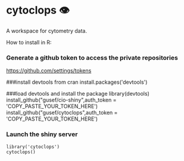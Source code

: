 # cytoclops 👁
A workspace for cytometry data.



How to install in R:

### Generate a github token to access the private repositories
https://github.com/settings/tokens

###install devtools from cran
install.packages('devtools')
 
###load devtools and install the package
library(devtools)
install_github("gusef/cio-shiny",auth_token = 'COPY_PASTE_YOUR_TOKEN_HERE')
install_github("gusef/cytoclops",auth_token = 'COPY_PASTE_YOUR_TOKEN_HERE')

### Launch the shiny server

```{r}
library('cytoclops')
cytoclops()
```
